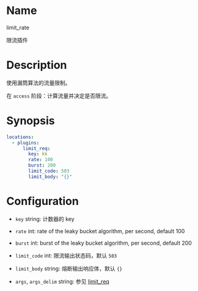 Name
====

limit_rate

限流插件

Description
===========

使用漏筒算法的流量限制。

在 `access` 阶段：计算流量并决定是否限流。

Synopsis
========

```yaml
locations:
  - plugins:
      limit_req:
        key: kk
        rate: 100
        burst: 200
        limit_code: 503
        limit_body: "{}"
```

Configuration
=============

* `key` string: 计数器的 key

* `rate` int: rate of the leaky bucket algorithm, per second, default 100

* `burst` int: burst of the leaky bucket algorithm, per second, default 200

* `limit_code` int: 限流输出状态码，默认 `503`

* `limit_body` string: 熔断输出响应体，默认 `{}`

* `args`, `args_delim` string: 参见 [limit_req](../limit_req#configuration)
